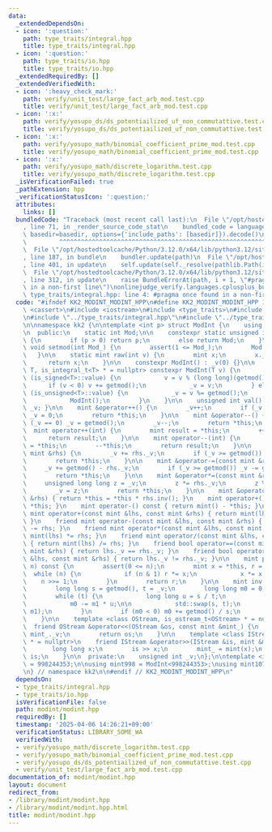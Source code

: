 ```yaml
---
data:
  _extendedDependsOn:
  - icon: ':question:'
    path: type_traits/integral.hpp
    title: type_traits/integral.hpp
  - icon: ':question:'
    path: type_traits/io.hpp
    title: type_traits/io.hpp
  _extendedRequiredBy: []
  _extendedVerifiedWith:
  - icon: ':heavy_check_mark:'
    path: verify/unit_test/large_fact_arb_mod.test.cpp
    title: verify/unit_test/large_fact_arb_mod.test.cpp
  - icon: ':x:'
    path: verify/yosupo_ds/ds_potentiailized_uf_non_commutattive.test.cpp
    title: verify/yosupo_ds/ds_potentiailized_uf_non_commutattive.test.cpp
  - icon: ':x:'
    path: verify/yosupo_math/binomial_coefficient_prime_mod.test.cpp
    title: verify/yosupo_math/binomial_coefficient_prime_mod.test.cpp
  - icon: ':x:'
    path: verify/yosupo_math/discrete_logarithm.test.cpp
    title: verify/yosupo_math/discrete_logarithm.test.cpp
  _isVerificationFailed: true
  _pathExtension: hpp
  _verificationStatusIcon: ':question:'
  attributes:
    links: []
  bundledCode: "Traceback (most recent call last):\n  File \"/opt/hostedtoolcache/Python/3.12.0/x64/lib/python3.12/site-packages/onlinejudge_verify/documentation/build.py\"\
    , line 71, in _render_source_code_stat\n    bundled_code = language.bundle(stat.path,\
    \ basedir=basedir, options={'include_paths': [basedir]}).decode()\n          \
    \         ^^^^^^^^^^^^^^^^^^^^^^^^^^^^^^^^^^^^^^^^^^^^^^^^^^^^^^^^^^^^^^^^^^^^^^^^^^^^^^^^^\n\
    \  File \"/opt/hostedtoolcache/Python/3.12.0/x64/lib/python3.12/site-packages/onlinejudge_verify/languages/cplusplus.py\"\
    , line 187, in bundle\n    bundler.update(path)\n  File \"/opt/hostedtoolcache/Python/3.12.0/x64/lib/python3.12/site-packages/onlinejudge_verify/languages/cplusplus_bundle.py\"\
    , line 401, in update\n    self.update(self._resolve(pathlib.Path(included), included_from=path))\n\
    \  File \"/opt/hostedtoolcache/Python/3.12.0/x64/lib/python3.12/site-packages/onlinejudge_verify/languages/cplusplus_bundle.py\"\
    , line 312, in update\n    raise BundleErrorAt(path, i + 1, \"#pragma once found\
    \ in a non-first line\")\nonlinejudge_verify.languages.cplusplus_bundle.BundleErrorAt:\
    \ type_traits/integral.hpp: line 4: #pragma once found in a non-first line\n"
  code: "#ifndef KK2_MODINT_MODINT_HPP\n#define KK2_MODINT_MODINT_HPP 1\n\n#include\
    \ <cassert>\n#include <iostream>\n#include <type_traits>\n#include <utility>\n\
    \n#include \"../type_traits/integral.hpp\"\n#include \"../type_traits/io.hpp\"\
    \n\nnamespace kk2 {\n\ntemplate <int p> struct ModInt {\n    using mint = ModInt;\n\
    \n  public:\n    static int Mod;\n\n    constexpr static unsigned int getmod()\
    \ {\n        if (p > 0) return p;\n        else return Mod;\n    }\n\n    static\
    \ void setmod(int Mod_) {\n        assert(1 <= Mod_);\n        Mod = Mod_;\n \
    \   }\n\n    static mint raw(int v) {\n        mint x;\n        x._v = v;\n  \
    \      return x;\n    }\n\n    constexpr ModInt() : _v(0) {}\n\n    template <class\
    \ T, is_integral_t<T> * = nullptr> constexpr ModInt(T v) {\n        if constexpr\
    \ (is_signed<T>::value) {\n            v = v % (long long)(getmod());\n      \
    \      if (v < 0) v += getmod();\n            _v = v;\n        } else if constexpr\
    \ (is_unsigned<T>::value) {\n            _v = v %= getmod();\n        } else {\n\
    \            ModInt();\n        }\n    }\n\n    unsigned int val() const { return\
    \ _v; }\n\n    mint &operator++() {\n        _v++;\n        if (_v == getmod())\
    \ _v = 0;\n        return *this;\n    }\n\n    mint &operator--() {\n        if\
    \ (_v == 0) _v = getmod();\n        _v--;\n        return *this;\n    }\n\n  \
    \  mint operator++(int) {\n        mint result = *this;\n        ++*this;\n  \
    \      return result;\n    }\n\n    mint operator--(int) {\n        mint result\
    \ = *this;\n        --*this;\n        return result;\n    }\n\n    mint &operator+=(const\
    \ mint &rhs) {\n        _v += rhs._v;\n        if (_v >= getmod()) _v -= getmod();\n\
    \        return *this;\n    }\n\n    mint &operator-=(const mint &rhs) {\n   \
    \     _v += getmod() - rhs._v;\n        if (_v >= getmod()) _v -= getmod();\n\
    \        return *this;\n    }\n\n    mint &operator*=(const mint &rhs) {\n   \
    \     unsigned long long z = _v;\n        z *= rhs._v;\n        z %= getmod();\n\
    \        _v = z;\n        return *this;\n    }\n\n    mint &operator/=(const mint\
    \ &rhs) { return *this = *this * rhs.inv(); }\n    mint operator+() const { return\
    \ *this; }\n    mint operator-() const { return mint() - *this; }\n    friend\
    \ mint operator+(const mint &lhs, const mint &rhs) { return mint(lhs) += rhs;\
    \ }\n    friend mint operator-(const mint &lhs, const mint &rhs) { return mint(lhs)\
    \ -= rhs; }\n    friend mint operator*(const mint &lhs, const mint &rhs) { return\
    \ mint(lhs) *= rhs; }\n    friend mint operator/(const mint &lhs, const mint &rhs)\
    \ { return mint(lhs) /= rhs; }\n    friend bool operator==(const mint &lhs, const\
    \ mint &rhs) { return lhs._v == rhs._v; }\n    friend bool operator!=(const mint\
    \ &lhs, const mint &rhs) { return lhs._v != rhs._v; }\n\n    mint pow(long long\
    \ n) const {\n        assert(0 <= n);\n        mint x = *this, r = 1;\n      \
    \  while (n) {\n            if (n & 1) r *= x;\n            x *= x;\n        \
    \    n >>= 1;\n        }\n        return r;\n    }\n\n    mint inv() const {\n\
    \        long long s = getmod(), t = _v;\n        long long m0 = 0, m1 = 1;\n\n\
    \        while (t) {\n            long long u = s / t;\n            s -= t * u;\n\
    \            m0 -= m1 * u;\n\n            std::swap(s, t);\n            std::swap(m0,\
    \ m1);\n        }\n        if (m0 < 0) m0 += getmod() / s;\n        return m0;\n\
    \    }\n\n    template <class OStream, is_ostream_t<OStream> * = nullptr>\n  \
    \  friend OStream &operator<<(OStream &os, const mint &mint_) {\n        os <<\
    \ mint_._v;\n        return os;\n    }\n\n    template <class IStream, is_istream_t<IStream>\
    \ * = nullptr>\n    friend IStream &operator>>(IStream &is, mint &mint_) {\n \
    \       long long x;\n        is >> x;\n        mint_ = mint(x);\n        return\
    \ is;\n    }\n\n  private:\n    unsigned int _v;\n};\n\ntemplate <int p> int ModInt<p>::Mod\
    \ = 998244353;\n\nusing mint998 = ModInt<998244353>;\nusing mint107 = ModInt<1000000007>;\n\
    \n} // namespace kk2\n\n#endif // KK2_MODINT_MODINT_HPP\n"
  dependsOn:
  - type_traits/integral.hpp
  - type_traits/io.hpp
  isVerificationFile: false
  path: modint/modint.hpp
  requiredBy: []
  timestamp: '2025-04-06 14:26:21+09:00'
  verificationStatus: LIBRARY_SOME_WA
  verifiedWith:
  - verify/yosupo_math/discrete_logarithm.test.cpp
  - verify/yosupo_math/binomial_coefficient_prime_mod.test.cpp
  - verify/yosupo_ds/ds_potentiailized_uf_non_commutattive.test.cpp
  - verify/unit_test/large_fact_arb_mod.test.cpp
documentation_of: modint/modint.hpp
layout: document
redirect_from:
- /library/modint/modint.hpp
- /library/modint/modint.hpp.html
title: modint/modint.hpp
---
```

